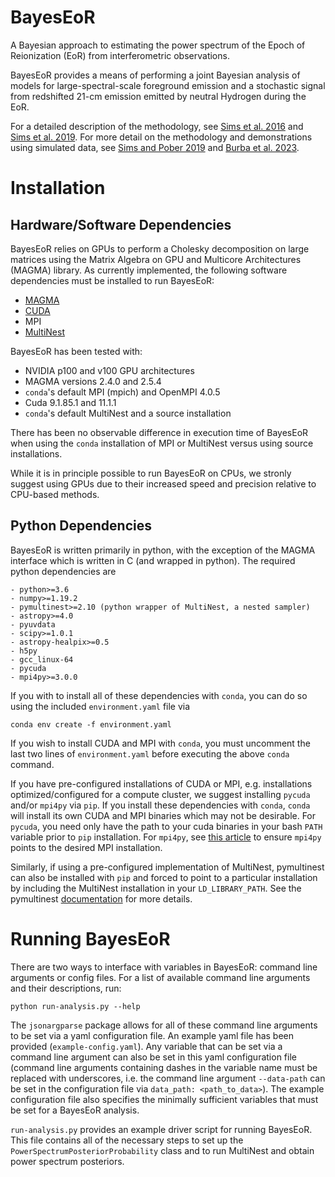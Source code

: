 # BayesEoR

A Bayesian approach to estimating the power spectrum of the Epoch of Reionization (EoR) from interferometric observations.

BayesEoR provides a means of performing a joint Bayesian analysis of models for large-spectral-scale foreground emission and a stochastic signal from redshifted 21-cm emission emitted by neutral Hydrogen during the EoR.

For a detailed description of the methodology, see [Sims et al. 2016](https://ui.adsabs.harvard.edu/link_gateway/2016MNRAS.462.3069S/doi:10.1093/mnras/stw1768) and [Sims et al. 2019](https://ui.adsabs.harvard.edu/link_gateway/2019MNRAS.484.4152S/doi:10.1093/mnras/stz153). For more detail on the methodology and demonstrations using simulated data, see [Sims and Pober 2019](https://ui.adsabs.harvard.edu/link_gateway/2019MNRAS.488.2904S/doi:10.1093/mnras/stz1888) and [Burba et al. 2023](https://ui.adsabs.harvard.edu/abs/2023MNRAS.520.4443B/abstract).

# Installation

## Hardware/Software Dependencies

BayesEoR relies on GPUs to perform a Cholesky decomposition on large matrices using the Matrix Algebra on GPU and Multicore Architectures (MAGMA) library. As currently implemented, the following software dependencies must be installed to run BayesEoR:
- [MAGMA](https://icl.cs.utk.edu/magma/)
- [CUDA](https://developer.nvidia.com/cuda-toolkit)
- MPI
- [MultiNest](https://github.com/JohannesBuchner/MultiNest)
<!-- - [PolyChord](https://cobaya.readthedocs.io/en/latest/sampler_polychord.html) (better performance than MultiNest for large parameter spaces) -->

BayesEoR has been tested with:
- NVIDIA p100 and v100 GPU architectures
- MAGMA versions 2.4.0 and 2.5.4
- `conda`'s default MPI (mpich) and OpenMPI 4.0.5
- Cuda 9.1.85.1 and 11.1.1
- `conda`'s default MultiNest and a source installation

There has been no observable difference in execution time of BayesEoR when using the `conda` installation of MPI or MultiNest versus using source installations.

While it is in principle possible to run BayesEoR on CPUs, we stronly suggest using GPUs due to their increased speed and precision relative to CPU-based methods.

## Python Dependencies

BayesEoR is written primarily in python, with the exception of the MAGMA interface which is written in C (and wrapped in python). The required python dependencies are
```
- python>=3.6
- numpy>=1.19.2
- pymultinest>=2.10 (python wrapper of MultiNest, a nested sampler)
- astropy>=4.0
- pyuvdata
- scipy>=1.0.1
- astropy-healpix>=0.5
- h5py
- gcc_linux-64
- pycuda
- mpi4py>=3.0.0
``````

If you with to install all of these dependencies with `conda`, you can do so using the included `environment.yaml` file via
```
conda env create -f environment.yaml
```
If you wish to install CUDA and MPI with `conda`, you must uncomment the last two lines of `environment.yaml` before executing the above `conda` command.

If you have pre-configured installations of CUDA or MPI, e.g. installations optimized/configured for a compute cluster, we suggest installing `pycuda` and/or `mpi4py` via `pip`.  If you install these dependencies with `conda`, `conda` will install its own CUDA and MPI binaries which may not be desirable.  For `pycuda`, you need only have the path to your cuda binaries in your bash `PATH` variable prior to `pip` installation.  For `mpi4py`, see [this article](https://researchcomputing.princeton.edu/support/knowledge-base/mpi4py) to ensure `mpi4py` points to the desired MPI installation.

Similarly, if using a pre-configured implementation of MultiNest, pymultinest can also be installed with `pip` and forced to point to a particular installation by including the MultiNest installation in your `LD_LIBRARY_PATH`.  See the pymultinest [documentation](https://johannesbuchner.github.io/PyMultiNest/install.html) for more details.


# Running BayesEoR

There are two ways to interface with variables in BayesEoR: command line arguments or config files.  For a list of available command line arguments and their descriptions, run:
```
python run-analysis.py --help
```

The `jsonargparse` package allows for all of these command line arguments to be set via a yaml configuration file.  An example yaml file has been provided (`example-config.yaml`).  Any variable that can be set via a command line argument can also be set in this yaml configuration file (command line arguments containing dashes in the variable name must be replaced with underscores, i.e. the command line argument `--data-path` can be set in the configuration file via `data_path: <path_to_data>`).  The example configuration file also specifies the minimally sufficient variables that must be set for a BayesEoR analysis.

`run-analysis.py` provides an example driver script for running BayesEoR.  This file contains all of the necessary steps to set up the `PowerSpectrumPosteriorProbability` class and to run MultiNest and obtain power spectrum posteriors.